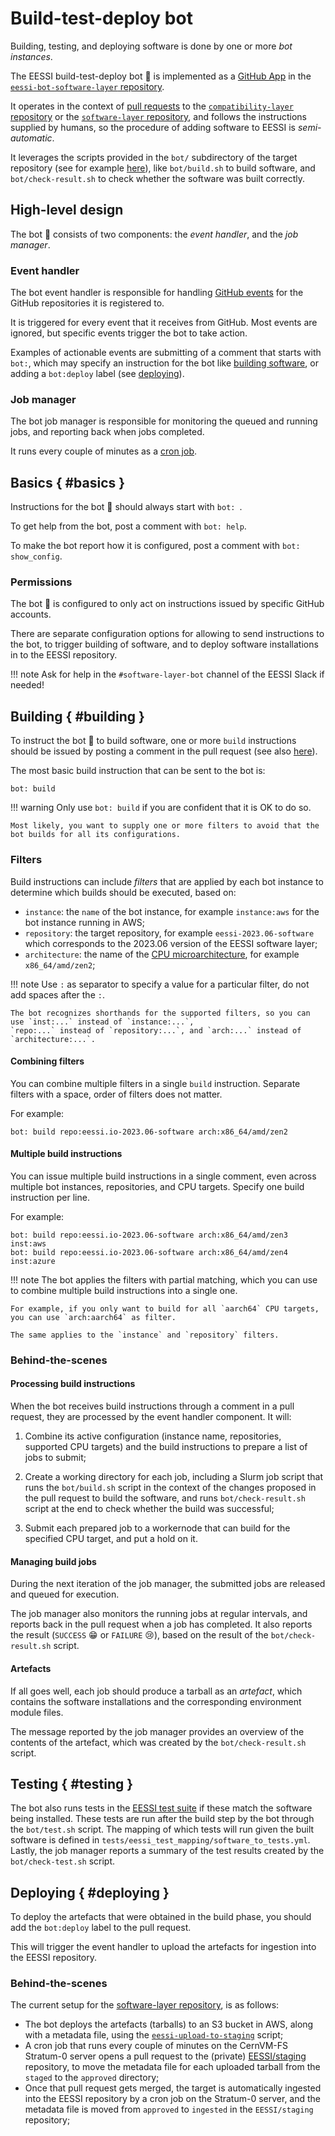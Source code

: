 # Build-test-deploy bot

Building, testing, and deploying software is done by one or more *bot instances*.


The EESSI build-test-deploy bot :robot: is implemented as a [GitHub App](https://docs.github.com/en/apps/overview)
in the [`eessi-bot-software-layer` repository](https://github.com/EESSI/eessi-bot-software-layer).

It operates in the context of [pull requests](adding_software/opening_pr.md#software_layer_pull_request) to
the [`compatibility-layer` repository](https://github.com/EESSI/compatibility-layer) or the
[`software-layer` repository](https://github.com/EESSI/software-layer),
and follows the instructions supplied by humans,
so the procedure of adding software to EESSI is *semi-automatic*.

It leverages the scripts provided in the `bot/` subdirectory of the target repository
(see for example [here](https://github.com/EESSI/software-layer/tree/2023.06/bot)), like `bot/build.sh`
to build software, and `bot/check-result.sh` to check whether the software was built correctly.

## High-level design

The bot :robot: consists of two components: the *event handler*, and the *job manager*.

### Event handler

The bot event handler is responsible for handling
[GitHub events](https://docs.github.com/en/webhooks-and-events/events/github-event-types)
for the GitHub repositories it is registered to.

It is triggered for every event that it receives from GitHub.
Most events are ignored, but specific events trigger the bot to take action.

Examples of actionable events are submitting of a comment that starts with `bot:`,
which may specify an instruction for the bot like [building software](#building),
or adding a `bot:deploy` label (see [deploying](#deploying)).

### Job manager

The bot job manager is responsible for monitoring the queued and running jobs, and reporting back
when jobs completed.

It runs every couple of minutes as a [cron job](https://en.wikipedia.org/wiki/Cron).

## Basics { #basics }

Instructions for the bot :robot: should always start with `bot: `.

To get help from the bot, post a comment with `bot: help`.

To make the bot report how it is configured, post a comment with `bot: show_config`.

### Permissions

The bot :robot: is configured to only act on instructions issued by specific GitHub accounts.

There are separate configuration options for allowing to send instructions to the bot,
to trigger building of software, and to deploy software installations in to the EESSI repository.

!!! note
    Ask for help in the `#software-layer-bot` channel of the EESSI Slack if needed!

## Building { #building }

To instruct the bot :robot: to build software, one or more `build` instructions
should be issued by posting a comment in the pull request (see also [here](adding_software/building_software.md#bot_build)).

The most basic build instruction that can be sent to the bot is:

```
bot: build
```

!!! warning
    Only use `bot: build` if you are confident that it is OK to do so.

    Most likely, you want to supply one or more filters to avoid that the bot builds for all its configurations.

### Filters

Build instructions can include *filters* that are applied by each bot instance to determine which builds
should be executed, based on:

- `instance`: the `name` of the bot instance, for example `instance:aws` for the bot instance running in AWS;
- `repository`: the target repository, for example `eessi-2023.06-software` which corresponds to the 2023.06 version of the EESSI software layer;
- `architecture`: the name of the [CPU microarchitecture](software_layer/cpu_targets.md), for example `x86_64/amd/zen2`;

!!! note
    Use `:` as separator to specify a value for a particular filter, do not add spaces after the `:`.

    The bot recognizes shorthands for the supported filters, so you can use `inst:...` instead of `instance:...`,
    `repo:...` instead of `repository:...`, and `arch:...` instead of `architecture:...`.

#### Combining filters

You can combine multiple filters in a single `build` instruction.
Separate filters with a space, order of filters does not matter.

For example:

```
bot: build repo:eessi.io-2023.06-software arch:x86_64/amd/zen2
```

#### Multiple build instructions

You can issue multiple build instructions in a single comment, even across multiple bot instances,
repositories, and CPU targets. Specify one build instruction per line.

For example:

```
bot: build repo:eessi.io-2023.06-software arch:x86_64/amd/zen3 inst:aws
bot: build repo:eessi.io-2023.06-software arch:x86_64/amd/zen4 inst:azure
```

!!! note
    The bot applies the filters with partial matching, which you can use to combine multiple build
    instructions into a single one.

    For example, if you only want to build for all `aarch64` CPU targets, you can use `arch:aarch64` as filter.

    The same applies to the `instance` and `repository` filters.

### Behind-the-scenes

#### Processing build instructions

When the bot receives build instructions through a comment in a pull request,
they are processed by the event handler component. It will:

1) Combine its active configuration (instance name, repositories, supported CPU targets)
   and the build instructions to prepare a list of jobs to submit;

2) Create a working directory for each job, including a Slurm job script that
   runs the `bot/build.sh` script in the context of the changes proposed in the pull request to build the
   software, and runs `bot/check-result.sh` script at the end to check whether the build was successful;

3) Submit each prepared job to a workernode that can build for the specified CPU target, and put a hold on it.

#### Managing build jobs

During the next iteration of the job manager, the submitted jobs are released and queued for execution.

The job manager also monitors the running jobs at regular intervals, and reports back in the pull request
when a job has completed. It also reports the result (`SUCCESS` :grin: or `FAILURE` :cry:), based on the result
of the `bot/check-result.sh` script.

#### Artefacts

If all goes well, each job should produce a tarball as an *artefact*,
which contains the software installations and the corresponding environment module files.

The message reported by the job manager provides an overview of the contents of the artefact,
which was created by the `bot/check-result.sh` script.

## Testing { #testing }

The bot also runs tests in the [EESSI test suite](test-suite/index.md) if these match the software being installed. These tests are run after the build step by the bot through the `bot/test.sh` script. The mapping of which tests will run given the built software is defined in `tests/eessi_test_mapping/software_to_tests.yml`. Lastly, the job manager reports a summary of the test results created by the `bot/check-test.sh` script.

## Deploying { #deploying }

To deploy the artefacts that were obtained in the build phase, you should add the `bot:deploy` label
to the pull request.

This will trigger the event handler to upload the artefacts for ingestion into the EESSI repository.

### Behind-the-scenes

The current setup for the [software-layer repository](https://github.com/EESSI/software-layer), is as follows:

* The bot deploys the artefacts (tarballs) to an S3 bucket in AWS, along with a metadata file, using the
  [`eessi-upload-to-staging`](https://github.com/EESSI/eessi-bot-software-layer/blob/main/scripts/eessi-upload-to-staging) script;
* A cron job that runs every couple of minutes on the CernVM-FS Stratum-0 server opens a pull request to
  the (private) [EESSI/staging](https://github.com/EESSI/staging) repository, to move the metadata file for
  each uploaded tarball from the `staged` to the `approved` directory;
* Once that pull request gets merged, the target is automatically ingested into the EESSI repository by a cron job
  on the Stratum-0 server, and the metadata file is moved from `approved` to `ingested` in the `EESSI/staging` repository;
